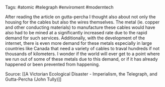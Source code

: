 Tags: #atomic #telegraph #enviroment  #moderntech 

After reading the article on gutta-percha I thought also about not only the housing for the cables but also the wires themselves. The metal (ie. copper and other conducting materials) to manufacture these cables would have also had to be mined at a significantly increased rate due to the rapid demand for such services. Additionally, with the development of the internet, there is even more demand for these metals especially in large countries like Canada that need a variety of cables to traval hundreds if not thousands of kilometers. I wonder if the world will ever get to a point where we run out of some of these metals due to this demand, or if it has already happened or been prevented from happening. 

Source:
[[A Victorian Ecological Disaster - Imperialism, the Telegraph, and Gutta-Percha (John Tully)]]